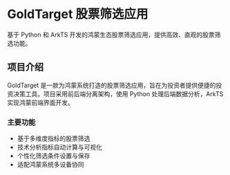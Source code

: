 # GoldTarget 股票筛选应用

基于 Python 和 ArkTS 开发的鸿蒙生态股票筛选应用，提供高效、直观的股票筛选功能。

## 项目介绍

GoldTarget 是一款为鸿蒙系统打造的股票筛选应用，旨在为投资者提供便捷的投资决策工具。项目采用前后端分离架构，使用 Python 处理后端数据分析，ArkTS 实现鸿蒙前端界面开发。

### 主要功能

- 基于多维度指标的股票筛选
- 技术分析指标自动计算与可视化
- 个性化筛选条件设置与保存
- 适配鸿蒙系统多设备协同
